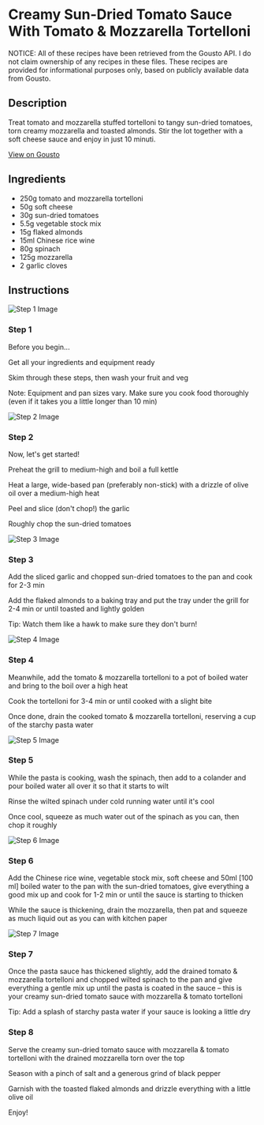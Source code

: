 # Creamy Sun-Dried Tomato Sauce With Tomato & Mozzarella Tortelloni

NOTICE: All of these recipes have been retrieved from the Gousto API. I do not claim ownership of any recipes in these files. These recipes are provided for informational purposes only, based on publicly available data from Gousto.

## Description

Treat tomato and mozzarella stuffed tortelloni to tangy sun-dried tomatoes, torn creamy mozzarella and toasted almonds. Stir the lot together with a soft cheese sauce and enjoy in just 10 minuti. 

[View on Gousto](https://www.gousto.co.uk/recipes/cookbook/creamy-sun-dried-tomato-sauce-with-mozzarella-tomato-tortelloni)

## Ingredients

- 250g tomato and mozzarella tortelloni
- 50g soft cheese
- 30g sun-dried tomatoes
- 5.5g vegetable stock mix
- 15g flaked almonds
- 15ml Chinese rice wine
- 80g spinach
- 125g mozzarella
- 2 garlic cloves

## Instructions

![Step 1 Image](https://production-media.gousto.co.uk/cms/recipe-step-image/Admin10mm-Step-1-1648657565122-x200.jpg)

### Step 1

Before you begin...

Get all your ingredients and equipment ready

Skim through these steps, then wash your fruit and veg

Note: Equipment and pan sizes vary. Make sure you cook food thoroughly (even if it takes you a little longer than 10 min)

![Step 2 Image](https://production-media.gousto.co.uk/cms/recipe-step-image/step-2-1647964676937-x200.jpg)

### Step 2

Now, let's get started!

Preheat the grill to medium-high and boil a full kettle

Heat a large, wide-based pan (preferably non-stick) with a drizzle of olive oil over a medium-high heat

Peel and slice (don't chop!) the garlic

Roughly chop the sun-dried tomatoes

![Step 3 Image](https://production-media.gousto.co.uk/cms/recipe-step-image/step-3-1647964686515-x200.jpg)

### Step 3

Add the sliced garlic and chopped sun-dried tomatoes to the pan and cook for 2-3 min

Add the flaked almonds to a baking tray and put the tray under the grill for 2-4 min or until toasted and lightly golden

Tip: Watch them like a hawk to make sure they don't burn!

![Step 4 Image](https://production-media.gousto.co.uk/cms/recipe-step-image/step-4-1647964691809-x200.jpg)

### Step 4

Meanwhile, add the tomato & mozzarella tortelloni to a pot of boiled water and bring to the boil over a high heat

Cook the tortelloni for 3-4 min or until cooked with a slight bite

Once done, drain the cooked tomato & mozzarella tortelloni, reserving a cup of the starchy pasta water

![Step 5 Image](https://production-media.gousto.co.uk/cms/recipe-step-image/step-5-1647964697848-x200.jpg)

### Step 5

While the pasta is cooking, wash the spinach, then add to a colander and pour boiled water all over it so that it starts to wilt

Rinse the wilted spinach under cold running water until it's cool

Once cool, squeeze as much water out of the spinach as you can, then chop it roughly

![Step 6 Image](https://production-media.gousto.co.uk/cms/recipe-step-image/step-6-1647964714639-x200.jpg)

### Step 6

Add the Chinese rice wine, vegetable stock mix, soft cheese and 50ml <span class="text-danger">[100 ml]</span> boiled water to the pan with the sun-dried tomatoes, give everything a good mix up and cook for 1-2 min or until the sauce is starting to thicken

While the sauce is thickening, drain the mozzarella, then pat and squeeze as much liquid out as you can with kitchen paper

![Step 7 Image](https://production-media.gousto.co.uk/cms/recipe-step-image/step-7-1647964723658-x200.jpg)

### Step 7

Once the pasta sauce has thickened slightly, add the drained tomato & mozzarella tortelloni and chopped wilted spinach to the pan and give everything a gentle mix up until the pasta is coated in the sauce – this is your creamy sun-dried tomato sauce with mozzarella & tomato tortelloni

Tip: Add a splash of starchy pasta water if your sauce is looking a little dry

### Step 8

Serve the creamy sun-dried tomato sauce with mozzarella & tomato tortelloni with the drained mozzarella torn over the top

Season with a pinch of salt and a generous grind of black pepper

Garnish with the toasted flaked almonds and drizzle everything with a little olive oil

Enjoy!

